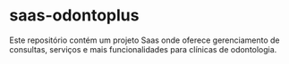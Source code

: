 # saas-odontoplus
Este repositório contém um projeto Saas onde oferece gerenciamento de consultas, serviços e mais funcionalidades para clínicas de odontologia.
